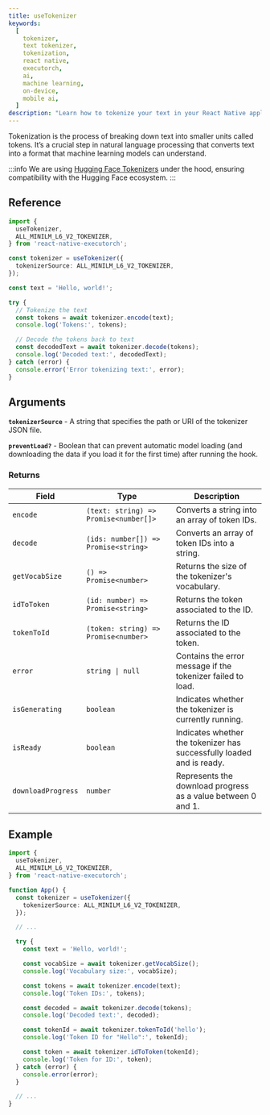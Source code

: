 ```yaml
---
title: useTokenizer
keywords:
  [
    tokenizer,
    text tokenizer,
    tokenization,
    react native,
    executorch,
    ai,
    machine learning,
    on-device,
    mobile ai,
  ]
description: "Learn how to tokenize your text in your React Native applications using React Native ExecuTorch's useTokenizer hook."
---
```


Tokenization is the process of breaking down text into smaller units called tokens. It’s a crucial step in natural language processing that
converts text into a format that machine learning models can understand.

:::info
We are using [Hugging Face Tokenizers](https://huggingface.co/docs/tokenizers/index) under the hood, ensuring compatibility with the Hugging Face ecosystem.
:::

## Reference

```typescript
import {
  useTokenizer,
  ALL_MINILM_L6_V2_TOKENIZER,
} from 'react-native-executorch';

const tokenizer = useTokenizer({
  tokenizerSource: ALL_MINILM_L6_V2_TOKENIZER,
});

const text = 'Hello, world!';

try {
  // Tokenize the text
  const tokens = await tokenizer.encode(text);
  console.log('Tokens:', tokens);

  // Decode the tokens back to text
  const decodedText = await tokenizer.decode(tokens);
  console.log('Decoded text:', decodedText);
} catch (error) {
  console.error('Error tokenizing text:', error);
}
```

## Arguments

**`tokenizerSource`** - A string that specifies the path or URI of the tokenizer JSON file.

**`preventLoad?`** - Boolean that can prevent automatic model loading (and downloading the data if you load it for the first time) after running the hook.

### Returns

| Field              | Type                                  | Description                                                           |
| ------------------ | ------------------------------------- | --------------------------------------------------------------------- |
| `encode`           | `(text: string) => Promise<number[]>` | Converts a string into an array of token IDs.                         |
| `decode`           | `(ids: number[]) => Promise<string>`  | Converts an array of token IDs into a string.                         |
| `getVocabSize`     | `() => Promise<number>`               | Returns the size of the tokenizer's vocabulary.                       |
| `idToToken`        | `(id: number) => Promise<string>`     | Returns the token associated to the ID.                               |
| `tokenToId`        | `(token: string) => Promise<number>`  | Returns the ID associated to the token.                               |
| `error`            | <code>string &#124; null</code>       | Contains the error message if the tokenizer failed to load.           |
| `isGenerating`     | `boolean`                             | Indicates whether the tokenizer is currently running.                 |
| `isReady`          | `boolean`                             | Indicates whether the tokenizer has successfully loaded and is ready. |
| `downloadProgress` | `number`                              | Represents the download progress as a value between 0 and 1.          |

## Example

```typescript
import {
  useTokenizer,
  ALL_MINILM_L6_V2_TOKENIZER,
} from 'react-native-executorch';

function App() {
  const tokenizer = useTokenizer({
    tokenizerSource: ALL_MINILM_L6_V2_TOKENIZER,
  });

  // ...

  try {
    const text = 'Hello, world!';

    const vocabSize = await tokenizer.getVocabSize();
    console.log('Vocabulary size:', vocabSize);

    const tokens = await tokenizer.encode(text);
    console.log('Token IDs:', tokens);

    const decoded = await tokenizer.decode(tokens);
    console.log('Decoded text:', decoded);

    const tokenId = await tokenizer.tokenToId('hello');
    console.log('Token ID for "Hello":', tokenId);

    const token = await tokenizer.idToToken(tokenId);
    console.log('Token for ID:', token);
  } catch (error) {
    console.error(error);
  }

  // ...
}
```
